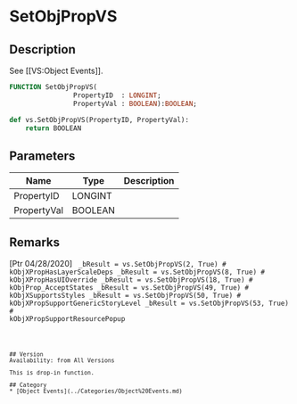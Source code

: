 # SetObjPropVS

## Description
See [[VS:Object Events]].

```pascal
FUNCTION SetObjPropVS(
				PropertyID  : LONGINT;
				PropertyVal : BOOLEAN):BOOLEAN;
```

```python
def vs.SetObjPropVS(PropertyID, PropertyVal):
    return BOOLEAN
```

## Parameters
|Name|Type|Description|
|---|---|---|
|PropertyID|LONGINT|   |
|PropertyVal|BOOLEAN|   |

## Remarks
[Ptr 04/28/2020]
<code lang=py>
_bResult = vs.SetObjPropVS(2, True)  # kObjXPropHasLayerScaleDeps
_bResult = vs.SetObjPropVS(8, True)  # kObjXPropHasUIOverride
_bResult = vs.SetObjPropVS(18, True)  # kObjProp_AcceptStates
_bResult = vs.SetObjPropVS(49, True)  # kObjXSupportsStyles
_bResult = vs.SetObjPropVS(50, True)  # kObjXPropSupportGenericStoryLevel
_bResult = vs.SetObjPropVS(53, True)  # kObjXPropSupportResourcePopup
```

## Version
Availability: from All Versions

This is drop-in function.

## Category
* [Object Events](../Categories/Object%20Events.md)
